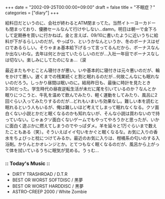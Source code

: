 +++
date = "2002-09-25T00:00:00+09:00"
draft = false
title = "不眠症？"
categories = ["diary"]
+++

給料日だというのに、会社が終わるとATM閉まってた。当然イトーヨーカドーも閉まっており、優勝セールなんて行けやしない...damn。明日は朝一で金下ろして定期券を買いに行かねば。金と言えば、09/10に書いたように近いうちに給料が下がるらしいのだが。やっぱり、というかなんというか、冬のボーナスはゼロであるらしい。そりゃまぁ基本給下げるって言ってるんだから、ボーナスなんか出ないわな。去年は何とか出ていたらしいのだが...入社一年目でボーナスなしは切ない。楽しみにしてたのになぁ...（涙

最近またもやとことん寝付きが悪い。いや基本的に寝付きは元々悪いのだが、輪をかけて悪い。遅くまでの残業続くと割と眠れるのだが...何故こんなにも眠れないのだろう。しっかり昼間は眠いのに。結局昨日も、最後に時計を見たとき3:30だった。学生時代の昼夜逆転生活が未だに尾を引いているのか？なんとか眠りにつこうと、牛乳を温めて飲んでみたり、軽く運動をしてみたり、風呂に2回ぐらい入ってみたりするのだが...どれもいまいち効果なし。難しい本を読むと眠れるという人もいるが、俺は難しいほど考えてしまって眠れなくなる。クソ面白くない小説とかだと眠くなるのかも知れないが、そんな小説は買わないので持っていない。じゃぁクソ面白くないゲームでもやってやろうかと思ったが、いかに面白く遊ぶかに燃えてしまうのでやっぱダメ。羊を延々と1万ぐらいまで数えたこともある（笑）。そういえばイイ匂いをかぐと眠くなるな。お気に入りの香水をちょびっと枕につけてみるか。最近のお気に入りは、柑橘系の匂いのする入浴剤。かりんとかオレンジとか。とてつもなく眠くなるのだが、風呂から上がって体を拭いているうちに眠気が覚める。うぅむ...

<h3>:: Today's Music ::</h3>
<ul>
<li>DIRTY TRASHROAD / D.T.R</li>
<li>BEST OR WORST SOFTDISC / 黒夢</li>
<li>BEST OR WORST HARDDISC / 黒夢</li>
<li>ASTRO-CREEP 2000 / White Zombie</li>
</ul>
